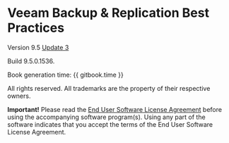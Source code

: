 Veeam Backup & Replication Best Practices
=======

Version 9.5 [Update 3](https://www.veeam.com/kb2222)

Build 9.5.0.1536.

Book generation time: {{ gitbook.time }}

All rights reserved. All trademarks are the property of their respective owners.

**Important!** Please read the [End User Software License Agreement](https://www.veeam.com/eula.html)
before using the accompanying software program(s). Using any part of the software indicates that you
accept the terms of the End User Software License Agreement.
